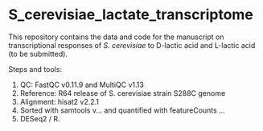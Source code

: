 # S_cerevisiae_lactate_transcriptome

This repository contains the data and code for the manuscript on transcriptional responses of *S. cerevisiae* to D-lactic acid and L-lactic acid (to be submitted).


Steps and tools: 
 1. QC: FastQC v0.11.9 and MultiQC v1.13
 2. Reference: R64 release of S. cerevisiae strain S288C genome
 3. Alignment: hisat2 v2.2.1
 4. Sorted with samtools v... and quantified with featureCounts … 
 5. DESeq2 / R.
